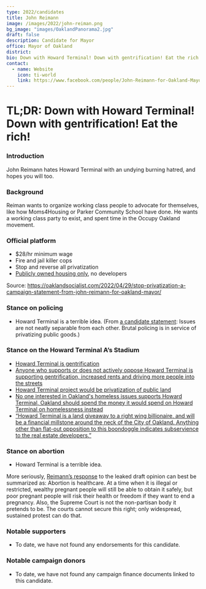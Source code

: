 ```yaml
---
type: 2022/candidates
title: John Reimann
image: /images/2022/john-reiman.png
bg_image: "images/OaklandPanorama2.jpg"
draft: false
description: Candidate for Mayor
office: Mayor of Oakland
district: 
bio: Down with Howard Terminal! Down with gentrification! Eat the rich!
contact:
  - name: Website
    icon: ti-world
    link: https://www.facebook.com/people/John-Reimann-for-Oakland-Mayor/100077571033709
---
```


# TL;DR: Down with Howard Terminal! Down with gentrification! Eat the rich!

### Introduction 
John Reimann hates Howard Terminal with an undying burning hatred, and hopes you will too.

### Background
Reiman wants to organize working class people to advocate for themselves, like how Moms4Housing or Parker Community School have done.  He wants a working class party to exist, and spent time in the Occupy Oakland movement.

### Official platform
* $28/hr minimum wage
* Fire and jail killer cops
* Stop and reverse all privatization
* [Publicly owned housing only](https://twitter.com/UCBRachelB/status/1538294135320285184), no developers

Source: https://oaklandsocialist.com/2022/04/29/stop-privatization-a-campaign-statement-from-john-reimann-for-oakland-mayor/

### Stance on policing
* Howard Terminal is a terrible idea. (From [a candidate statement](https://oaklandsocialist.com/2021/12/13/why-i-will-be-running-for-mayor-in-oakland-in-2022/): Issues are not neatly separable from each other. Brutal policing is in service of privatizing public goods.)

### Stance on the Howard Terminal A’s Stadium
* [Howard Terminal is gentrification](https://twitter.com/UCBRachelB/status/1538290833857818624)
* [Anyone who supports or does not actively oppose Howard Terminal is supporting gentrification, increased rents and driving more people into the streets](https://twitter.com/hyphy_republic/status/1538290782364258304)
* [Howard Terminal project would be privatization of public land](https://twitter.com/UCBRachelB/status/1538305656716861440)
* [No one interested in Oakland's homeless issues supports Howard Terminal, Oakland should spend the money it would spend on Howard Terminal on homelessness instead](https://twitter.com/hyphy_republic/status/1538286648554688512)
* [“Howard Terminal is a land giveaway to a right wing billionaire, and will be a financial millstone around the neck of the City of Oakland.  Anything other than flat-out opposition to this boondoggle indicates subservience to the real estate developers.”](https://www.facebook.com/permalink.php?story_fbid=pfbid02CKgfExjRFxtDaf9R2HPybj17bBHAgHFeZo3VTBW6ay9SZU73ZDyDeYawnjrBmCx5l&id=100077571033709)

### Stance on abortion
* Howard Terminal is a terrible idea.

More seriously, [Reimann’s response](https://oaklandsocialist.com/2022/05/04/abortion-ruling-supreme-court-in-hands-of-religious-fanatics/) to the leaked draft opinion can best be summarized as: Abortion is healthcare. At a time when it is illegal or restricted, wealthy pregnant people will still be able to obtain it safely, but poor pregnant people will risk their health or freedom if they want to end a pregnancy. Also, the Supreme Court is not the non-partisan body it pretends to be. The courts cannot secure this right; only widespread, sustained protest can do that.

### Notable supporters
* To date, we have not found any endorsements for this candidate.

### Notable campaign donors
* To date, we have not found any campaign finance documents linked to this candidate.
